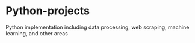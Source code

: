 # Python-projects
Python implementation including data processing, web scraping, machine learning, and other areas
